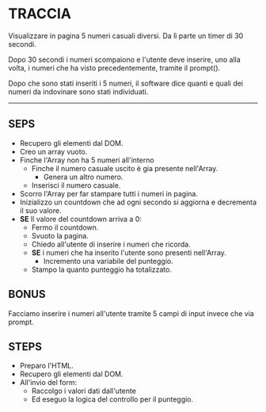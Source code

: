 # TRACCIA

Visualizzare in pagina 5 numeri casuali diversi. Da lì parte un timer di 30 secondi.

Dopo 30 secondi i numeri scompaiono e l'utente deve inserire, uno alla volta, i numeri che ha visto precedentemente, tramite il prompt().

Dopo che sono stati inseriti i 5 numeri, il software dice quanti e quali dei numeri da indovinare sono stati individuati.

---

## SEPS

- Recupero gli elementi dal DOM.
- Creo un array vuoto.
- Finche l'Array non ha 5 numeri all'interno
  - Finche il numero casuale uscito è gia presente nell'Array.
    - Genera un altro numero.
  - Inserisci il numero casuale.
- Scorro l'Array per far stampare tutti i numeri in pagina.
- Inizializzo un countdown che ad ogni secondo si aggiorna e decrementa il suo valore.
- **SE** Il valore del countdown arriva a 0:
  - Fermo il countdown.
  - Svuoto la pagina.
  - Chiedo all'utente di inserire i numeri che ricorda.
  - **SE** i numeri che ha inserito l'utente sono presenti nell'Array.
    - Incremento una variabile del punteggio.
  - Stampo la quanto punteggio ha totalizzato.

## BONUS

Facciamo inserire i numeri all'utente tramite 5 campi di input invece che via prompt.

## STEPS

- Preparo l'HTML.
- Recupero gli elementi dal DOM.
- All'invio del form:
  - Raccolgo i valori dati dall'utente
  - Ed eseguo la logica del controllo per il punteggio.

